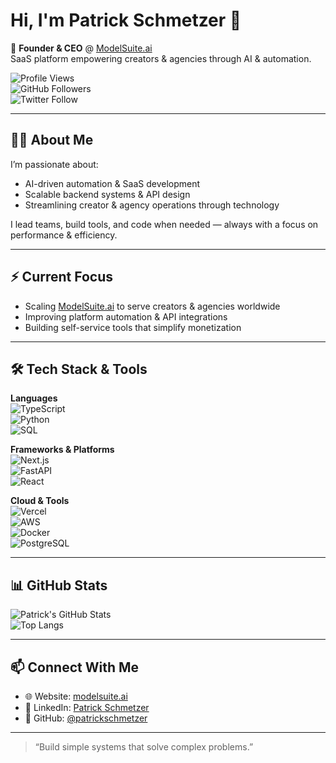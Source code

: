# Hi, I'm Patrick Schmetzer 👋

🚀 **Founder & CEO** @ [ModelSuite.ai](https://modelsuite.ai)  
SaaS platform empowering creators & agencies through AI & automation.

![Profile Views](https://komarev.com/ghpvc/?username=patrickschmetzer&style=flat-square&color=0E76A8)  
![GitHub Followers](https://img.shields.io/github/followers/patrickschmetzer?label=Followers&style=flat-square&color=0E76A8)  
![Twitter Follow](https://img.shields.io/twitter/follow/modelsuiteai?label=Follow&style=flat-square&color=1DA1F2)

---

## 👨‍💻 About Me
I’m passionate about:
- AI-driven automation & SaaS development
- Scalable backend systems & API design
- Streamlining creator & agency operations through technology

I lead teams, build tools, and code when needed — always with a focus on performance & efficiency.

---

## ⚡ Current Focus
- Scaling [ModelSuite.ai](https://modelsuite.ai) to serve creators & agencies worldwide  
- Improving platform automation & API integrations  
- Building self-service tools that simplify monetization

---

## 🛠️ Tech Stack & Tools

**Languages**  
![TypeScript](https://img.shields.io/badge/TypeScript-3178c6?style=flat-square&logo=typescript&logoColor=white)  
![Python](https://img.shields.io/badge/Python-3776AB?style=flat-square&logo=python&logoColor=white)  
![SQL](https://img.shields.io/badge/SQL-003B57?style=flat-square&logo=mysql&logoColor=white)

**Frameworks & Platforms**  
![Next.js](https://img.shields.io/badge/Next.js-000000?style=flat-square&logo=nextdotjs)  
![FastAPI](https://img.shields.io/badge/FastAPI-009688?style=flat-square&logo=fastapi&logoColor=white)  
![React](https://img.shields.io/badge/React-20232A?style=flat-square&logo=react&logoColor=61DAFB)

**Cloud & Tools**  
![Vercel](https://img.shields.io/badge/Vercel-000000?style=flat-square&logo=vercel)  
![AWS](https://img.shields.io/badge/AWS-232F3E?style=flat-square&logo=amazonaws)  
![Docker](https://img.shields.io/badge/Docker-2496ED?style=flat-square&logo=docker&logoColor=white)  
![PostgreSQL](https://img.shields.io/badge/PostgreSQL-4169E1?style=flat-square&logo=postgresql&logoColor=white)

---

## 📊 GitHub Stats

![Patrick's GitHub Stats](https://github-readme-stats.vercel.app/api?username=patrickschmetzer&show_icons=true&theme=tokyonight&hide_rank=false)  
![Top Langs](https://github-readme-stats.vercel.app/api/top-langs/?username=patrickschmetzer&layout=compact&theme=tokyonight)

---

## 📫 Connect With Me
- 🌐 Website: [modelsuite.ai](https://modelsuite.ai)  
- 💼 LinkedIn: [Patrick Schmetzer](https://www.linkedin.com/in/patrickschmetzer)  
- 🐙 GitHub: [@patrickschmetzer](https://github.com/patrickschmetzer)

---

> “Build simple systems that solve complex problems.”
